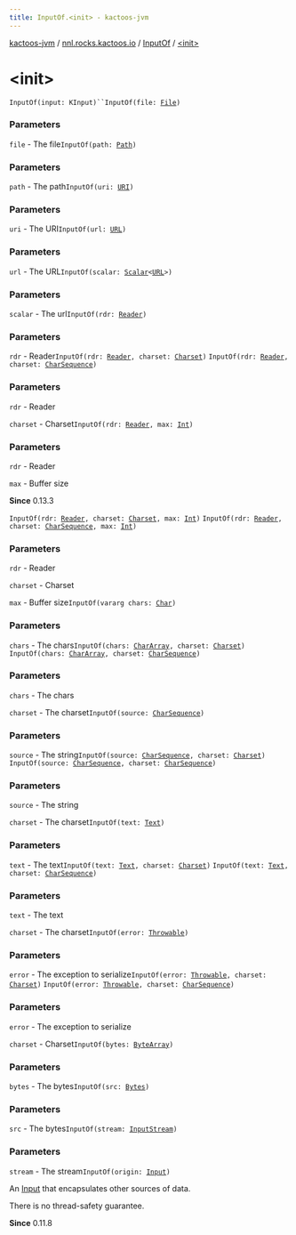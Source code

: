 ```yaml
---
title: InputOf.<init> - kactoos-jvm
---
```


[kactoos-jvm](../../index.html) / [nnl.rocks.kactoos.io](../index.html) / [InputOf](index.html) / [&lt;init&gt;](./-init-.html)

# &lt;init&gt;

`InputOf(input: KInput)``InputOf(file: `[`File`](http://docs.oracle.com/javase/8/docs/api/java/io/File.html)`)`

### Parameters

`file` - The file`InputOf(path: `[`Path`](http://docs.oracle.com/javase/8/docs/api/java/nio/file/Path.html)`)`

### Parameters

`path` - The path`InputOf(uri: `[`URI`](http://docs.oracle.com/javase/8/docs/api/java/net/URI.html)`)`

### Parameters

`uri` - The URI`InputOf(url: `[`URL`](http://docs.oracle.com/javase/8/docs/api/java/net/URL.html)`)`

### Parameters

`url` - The URL`InputOf(scalar: `[`Scalar`](../../nnl.rocks.kactoos/-scalar/index.html)`<`[`URL`](http://docs.oracle.com/javase/8/docs/api/java/net/URL.html)`>)`

### Parameters

`scalar` - The url`InputOf(rdr: `[`Reader`](http://docs.oracle.com/javase/8/docs/api/java/io/Reader.html)`)`

### Parameters

`rdr` - Reader`InputOf(rdr: `[`Reader`](http://docs.oracle.com/javase/8/docs/api/java/io/Reader.html)`, charset: `[`Charset`](http://docs.oracle.com/javase/8/docs/api/java/nio/charset/Charset.html)`)`
`InputOf(rdr: `[`Reader`](http://docs.oracle.com/javase/8/docs/api/java/io/Reader.html)`, charset: `[`CharSequence`](https://kotlinlang.org/api/latest/jvm/stdlib/kotlin/-char-sequence/index.html)`)`

### Parameters

`rdr` - Reader

`charset` - Charset`InputOf(rdr: `[`Reader`](http://docs.oracle.com/javase/8/docs/api/java/io/Reader.html)`, max: `[`Int`](https://kotlinlang.org/api/latest/jvm/stdlib/kotlin/-int/index.html)`)`

### Parameters

`rdr` - Reader

`max` - Buffer size

**Since**
0.13.3

`InputOf(rdr: `[`Reader`](http://docs.oracle.com/javase/8/docs/api/java/io/Reader.html)`, charset: `[`Charset`](http://docs.oracle.com/javase/8/docs/api/java/nio/charset/Charset.html)`, max: `[`Int`](https://kotlinlang.org/api/latest/jvm/stdlib/kotlin/-int/index.html)`)`
`InputOf(rdr: `[`Reader`](http://docs.oracle.com/javase/8/docs/api/java/io/Reader.html)`, charset: `[`CharSequence`](https://kotlinlang.org/api/latest/jvm/stdlib/kotlin/-char-sequence/index.html)`, max: `[`Int`](https://kotlinlang.org/api/latest/jvm/stdlib/kotlin/-int/index.html)`)`

### Parameters

`rdr` - Reader

`charset` - Charset

`max` - Buffer size`InputOf(vararg chars: `[`Char`](https://kotlinlang.org/api/latest/jvm/stdlib/kotlin/-char/index.html)`)`

### Parameters

`chars` - The chars`InputOf(chars: `[`CharArray`](https://kotlinlang.org/api/latest/jvm/stdlib/kotlin/-char-array/index.html)`, charset: `[`Charset`](http://docs.oracle.com/javase/8/docs/api/java/nio/charset/Charset.html)`)`
`InputOf(chars: `[`CharArray`](https://kotlinlang.org/api/latest/jvm/stdlib/kotlin/-char-array/index.html)`, charset: `[`CharSequence`](https://kotlinlang.org/api/latest/jvm/stdlib/kotlin/-char-sequence/index.html)`)`

### Parameters

`chars` - The chars

`charset` - The charset`InputOf(source: `[`CharSequence`](https://kotlinlang.org/api/latest/jvm/stdlib/kotlin/-char-sequence/index.html)`)`

### Parameters

`source` - The string`InputOf(source: `[`CharSequence`](https://kotlinlang.org/api/latest/jvm/stdlib/kotlin/-char-sequence/index.html)`, charset: `[`Charset`](http://docs.oracle.com/javase/8/docs/api/java/nio/charset/Charset.html)`)`
`InputOf(source: `[`CharSequence`](https://kotlinlang.org/api/latest/jvm/stdlib/kotlin/-char-sequence/index.html)`, charset: `[`CharSequence`](https://kotlinlang.org/api/latest/jvm/stdlib/kotlin/-char-sequence/index.html)`)`

### Parameters

`source` - The string

`charset` - The charset`InputOf(text: `[`Text`](../../nnl.rocks.kactoos/-text/index.html)`)`

### Parameters

`text` - The text`InputOf(text: `[`Text`](../../nnl.rocks.kactoos/-text/index.html)`, charset: `[`Charset`](http://docs.oracle.com/javase/8/docs/api/java/nio/charset/Charset.html)`)`
`InputOf(text: `[`Text`](../../nnl.rocks.kactoos/-text/index.html)`, charset: `[`CharSequence`](https://kotlinlang.org/api/latest/jvm/stdlib/kotlin/-char-sequence/index.html)`)`

### Parameters

`text` - The text

`charset` - The charset`InputOf(error: `[`Throwable`](https://kotlinlang.org/api/latest/jvm/stdlib/kotlin/-throwable/index.html)`)`

### Parameters

`error` - The exception to serialize`InputOf(error: `[`Throwable`](https://kotlinlang.org/api/latest/jvm/stdlib/kotlin/-throwable/index.html)`, charset: `[`Charset`](http://docs.oracle.com/javase/8/docs/api/java/nio/charset/Charset.html)`)`
`InputOf(error: `[`Throwable`](https://kotlinlang.org/api/latest/jvm/stdlib/kotlin/-throwable/index.html)`, charset: `[`CharSequence`](https://kotlinlang.org/api/latest/jvm/stdlib/kotlin/-char-sequence/index.html)`)`

### Parameters

`error` - The exception to serialize

`charset` - Charset`InputOf(bytes: `[`ByteArray`](https://kotlinlang.org/api/latest/jvm/stdlib/kotlin/-byte-array/index.html)`)`

### Parameters

`bytes` - The bytes`InputOf(src: `[`Bytes`](../../nnl.rocks.kactoos/-bytes/index.html)`)`

### Parameters

`src` - The bytes`InputOf(stream: `[`InputStream`](http://docs.oracle.com/javase/8/docs/api/java/io/InputStream.html)`)`

### Parameters

`stream` - The stream`InputOf(origin: `[`Input`](../../nnl.rocks.kactoos/-input/index.html)`)`

An [Input](../../nnl.rocks.kactoos/-input/index.html) that encapsulates other sources of data.

There is no thread-safety guarantee.

**Since**
0.11.8

